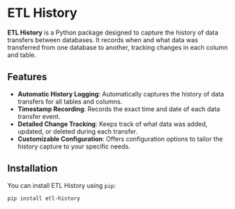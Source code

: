 # ETL History

<!-- [![License](https://img.shields.io/badge/license-MIT-blue.svg)](https://github.com/yourusername/etl-history/blob/main/LICENSE) -->

**ETL History** is a Python package designed to capture the history of data transfers between databases. It records when and what data was transferred from one database to another, tracking changes in each column and table.

## Features

- **Automatic History Logging**: Automatically captures the history of data transfers for all tables and columns.
- **Timestamp Recording**: Records the exact time and date of each data transfer event.
- **Detailed Change Tracking**: Keeps track of what data was added, updated, or deleted during each transfer.
- **Customizable Configuration**: Offers configuration options to tailor the history capture to your specific needs.

## Installation

You can install ETL History using `pip`:

```bash
pip install etl-history
